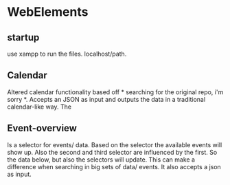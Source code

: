 ﻿# WebElements


## startup
use xampp to run the files. 
localhost/path. 

## Calendar
Altered calendar functionality based off * searching for the original repo, i'm sorry *. 
Accepts an JSON as input and outputs the data in a traditional calendar-like way. 
The 

## Event-overview
Is a selector for events/ data. Based on the selector the available events will show up. 
Also the second and third selector are influenced by the first. So the data below, but also the selectors will update. 
This can make a difference when searching in big sets of data/ events. 
It also accepts a json as input. 

